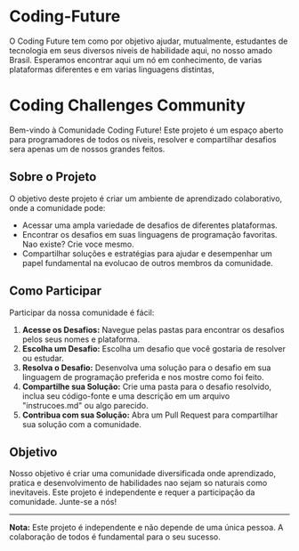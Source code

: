# Coding-Future
O Coding Future tem como por objetivo ajudar, mutualmente, estudantes de tecnologia em seus diversos niveis de habilidade aqui, no nosso amado Brasil. Esperamos encontrar aqui um nó em conhecimento, de varias plataformas diferentes e em varias linguagens distintas,

# Coding Challenges Community

Bem-vindo à Comunidade Coding Future! Este projeto é um espaço aberto para programadores de todos os níveis, resolver e compartilhar desafios sera apenas um de nossos grandes feitos. 

## Sobre o Projeto

O objetivo deste projeto é criar um ambiente de aprendizado colaborativo, onde a comunidade pode:

- Acessar uma ampla variedade de desafios de diferentes plataformas.
- Encontrar os desafios em suas linguagens de programação favoritas. Nao existe? Crie voce mesmo.
- Compartilhar soluções e estratégias para ajudar e desempenhar um papel fundamental na evolucao de outros membros da comunidade.

## Como Participar

Participar da nossa comunidade é fácil:

1. **Acesse os Desafios:** Navegue pelas pastas para encontrar os desafios pelos seus nomes e plataforma.
2. **Escolha um Desafio:** Escolha um desafio que você gostaria de resolver ou estudar.
3. **Resolva o Desafio:** Desenvolva uma solução para o desafio em sua linguagem de programação preferida e nos mostre como foi feito.
4. **Compartilhe sua Solução:** Crie uma pasta para o desafio resolvido, inclua seu código-fonte e uma descrição em um arquivo "instrucoes.md" ou algo parecido.
5. **Contribua com sua Solução:** Abra um Pull Request para compartilhar sua solução com a comunidade.

## Objetivo

Nosso objetivo é criar uma comunidade diversificada onde aprendizado, pratica e desenvolvimento de habilidades nao sejam so naturais como inevitaveis. Este projeto é independente e requer a participação da comunidade. Junte-se a nós!

---

**Nota:** Este projeto é independente e não depende de uma única pessoa. A colaboração de todos é fundamental para o seu sucesso.

